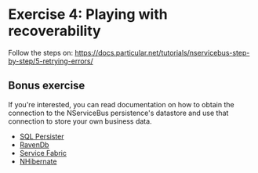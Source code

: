 # Exercise 4: Playing with recoverability

Follow the steps on: https://docs.particular.net/tutorials/nservicebus-step-by-step/5-retrying-errors/


## Bonus exercise

If you're interested, you can read documentation on how to obtain the connection to the NServiceBus persistence's datastore and use that connection to store your own business data.

- [SQL Persister](https://docs.particular.net/persistence/sql/accessing-data)
- [RavenDb](https://docs.particular.net/persistence/ravendb/#shared-session)
- [Service Fabric](https://docs.particular.net/persistence/service-fabric/transaction-sharing)
- [NHibernate](https://docs.particular.net/persistence/nhibernate/accessing-data)
